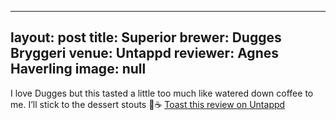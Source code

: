 
---
layout: post
title:  Superior
brewer: Dugges Bryggeri
venue: Untappd
reviewer: Agnes Haverling
image: null
---

I love Dugges but this tasted a little too much like watered down coffee to me. I’ll stick to the dessert stouts 🥃☕️
[Toast this review on Untappd](https://untappd.com/user/&#45;Spacebacon&#45;/checkin/1342391786)
